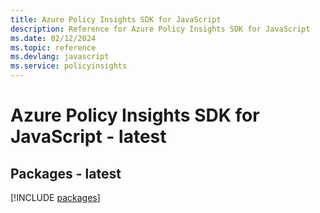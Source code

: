 ```yaml
---
title: Azure Policy Insights SDK for JavaScript
description: Reference for Azure Policy Insights SDK for JavaScript
ms.date: 02/12/2024
ms.topic: reference
ms.devlang: javascript
ms.service: policyinsights
---
```

# Azure Policy Insights SDK for JavaScript - latest
## Packages - latest
[!INCLUDE [packages](policy-insights-index.md)]
